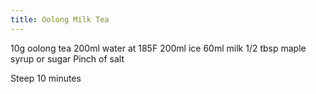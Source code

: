 ```yaml
---
title: Oolong Milk Tea
---
```


10g oolong tea
200ml water at 185F
200ml ice
60ml milk
1/2 tbsp maple syrup or sugar
Pinch of salt

Steep 10 minutes

